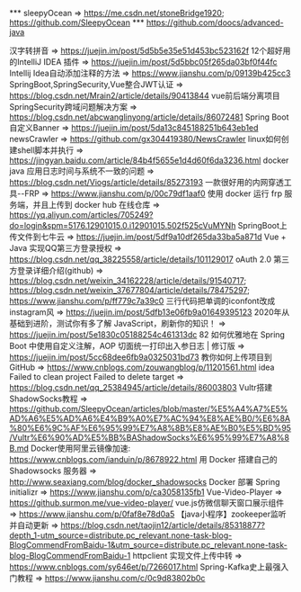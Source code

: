 *** sleepyOcean => https://me.csdn.net/stoneBridge1920; https://github.com/SleepyOcean
*** https://github.com/doocs/advanced-java

汉字转拼音 => https://juejin.im/post/5d5b5e35e51d453bc523162f
12个超好用的IntelliJ IDEA 插件 => https://juejin.im/post/5d5bbc05f265da03bf0f44fc
Intellij Idea自动添加注释的方法 => https://www.jianshu.com/p/09139b425cc3
SpringBoot,SpringSecurity,Vue整合JWT认证 => https://blog.csdn.net/Mrain2/article/details/90413844
vue前后端分离项目SpringSecurity跨域问题解决方案 => https://blog.csdn.net/abcwanglinyong/article/details/86072481
Spring Boot自定义Banner => https://juejin.im/post/5da13c845188251b643eb1ed
newsCrawler => https://github.com/gx304419380/NewsCrawler
linux如何创建shell脚本并执行 => https://jingyan.baidu.com/article/84b4f5655e1d4d60f6da3236.html
docker java 应用日志时间与系统不一致的问题 => https://blog.csdn.net/Viogs/article/details/85273193
一款很好用的内网穿透工具--FRP => https://www.jianshu.com/p/00c79df1aaf0
使用 docker 运行 frp 服务端，并且上传到 docker hub 在线仓库 => https://yq.aliyun.com/articles/705249?do=login&spm=5176.12901015.0.i12901015.502f525cVuMYNh
SpringBoot上传文件到七牛云 => https://juejin.im/post/5df9a10df265da33ba5a871d
Vue + Java 实现QQ第三方登录授权 => https://blog.csdn.net/qq_38225558/article/details/101129017
oAuth 2.0 第三方登录详细介绍(github) => https://blog.csdn.net/weixin_34162228/article/details/91540717; https://blog.csdn.net/weixin_37677804/article/details/78475297; https://www.jianshu.com/p/ff779c7a39c0
三行代码把单调的iconfont改成instagram风 => https://juejin.im/post/5dfb13e06fb9a01649395123
2020年从基础到进阶，测试你有多了解 JavaScript，刷新你的知识！ => https://juejin.im/post/5e1830c05188254c461313dc      82
如何优雅地在 Spring Boot 中使用自定义注解，AOP 切面统一打印出入参日志 | 修订版 => https://juejin.im/post/5cc68dee6fb9a0325031bd73
教你如何上传项目到GitHub => https://www.cnblogs.com/zouwangblog/p/11201561.html
idea Failed to clean project Failed to delete target => https://blog.csdn.net/qq_25384945/article/details/86003803
Vultr搭建ShadowSocks教程 => https://github.com/SleepyOcean/articles/blob/master/%E5%A4%A7%E5%AD%A6%E5%AD%A6%E4%B9%A0%E7%AC%94%E8%AE%B0/%E6%8A%80%E6%9C%AF%E6%95%99%E7%A8%8B%E8%AE%B0%E5%BD%95/Vultr%E6%90%AD%E5%BB%BAShadowSocks%E6%95%99%E7%A8%8B.md
Docker使用阿里云镜像加速: https://www.cnblogs.com/ianduin/p/8678922.html
用 Docker 搭建自己的 Shadowsocks 服务器 => http://www.seaxiang.com/blog/docker_shadowsocks
Docker 部署 Spring initializr => https://www.jianshu.com/p/ca3058135fb1
Vue-Video-Player => https://github.surmon.me/vue-video-player/
vue.js仿微信聊天窗口展示组件 => https://www.jianshu.com/p/0faf8e78d0a5
【java小程序】zookeeper监听并自动更新 => https://blog.csdn.net/taojin12/article/details/85318877?depth_1-utm_source=distribute.pc_relevant.none-task-blog-BlogCommendFromBaidu-1&utm_source=distribute.pc_relevant.none-task-blog-BlogCommendFromBaidu-1
httpclient 实现文件上传中转 => https://www.cnblogs.com/sy646et/p/7266017.html
Spring-Kafka史上最强入门教程 => https://www.jianshu.com/c/0c9d83802b0c